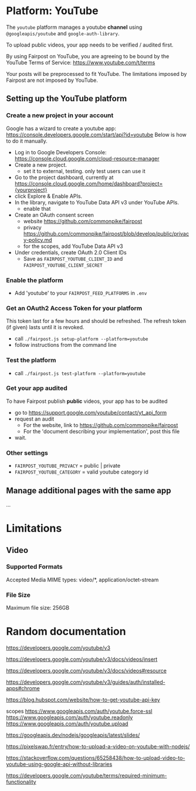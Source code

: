# Platform: YouTube

The `youtube` platform manages a youtube **channel** 
using `@googleapis/youtube` and `google-auth-library`.

To upload public videos, your app needs to be verified / audited first.

By using Fairpost on YouTube, you are agreeing to be bound by 
the YouTube Terms of Service: https://www.youtube.com/t/terms

Your posts will be preprocessed to fit YouTube. The limitations 
imposed by Fairpost are not imposed by YouTube. 

## Setting up the YouTube platform


### Create a new project in your account

Google has a wizard to create a youtube app: https://console.developers.google.com/start/api?id=youtube
Below is how to do it manually.

 - Log in to Google Developers Console: https://console.cloud.google.com/cloud-resource-manager
 - Create a new project.
   - set it to external, testing. only test users can use it
 - Go to the project dashboard, currently at https://console.cloud.google.com/home/dashboard?project={yourproject}
 - click Explore & Enable APIs.
 - In the library, navigate to YouTube Data API v3 under YouTube APIs.
   - enable that
 - Create an OAuth consent screen
   - website https://github.com/commonpike/fairpost
   - privacy https://github.com/commonpike/fairpost/blob/develop/public/privacy-policy.md
   - for the scopes, add YouTube Data API v3
 - Under credentials, create OAuth 2.0 Client IDs
   - Save as `FAIRPOST_YOUTUBE_CLIENT_ID` and `FAIRPOST_YOUTUBE_CLIENT_SECRET`

### Enable the platform
 - Add 'youtube' to your `FAIRPOST_FEED_PLATFORMS` in `.env`

### Get an OAuth2 Access Token for your platform

This token last for a few hours and should be refreshed.
The refresh token (if given) lasts until it is revoked.

 - call `./fairpost.js setup-platform --platform=youtube`
 - follow instructions from the command line

### Test the platform
 - call `./fairpost.js test-platform --platform=youtube`

### Get your app audited

To have Fairpost publish **public** videos, your app has to be audited

 - go to https://support.google.com/youtube/contact/yt_api_form
 - request an audit 
   - For the website, link to https://github.com/commonpike/fairpost
   - For the 'document describing your implementation', post this file
 - wait.


### Other settings 

- `FAIRPOST_YOUTUBE_PRIVACY` = public | private
- `FAIRPOST_YOUTUBE_CATEGORY` = valid youtube category id

## Manage additional pages with the same app

...

# Limitations 

## Video 

### Supported Formats
Accepted Media MIME types: 
video/*, application/octet-stream

### File Size
Maximum file size: 256GB


# Random documentation

https://developers.google.com/youtube/v3

https://developers.google.com/youtube/v3/docs/videos/insert

https://developers.google.com/youtube/v3/docs/videos#resource

https://developers.google.com/youtube/v3/guides/auth/installed-apps#chrome

https://blog.hubspot.com/website/how-to-get-youtube-api-key

scopes
https://www.googleapis.com/auth/youtube.force-ssl	
https://www.googleapis.com/auth/youtube.readonly	
https://www.googleapis.com/auth/youtube.upload	

https://googleapis.dev/nodejs/googleapis/latest/slides/

https://pixelswap.fr/entry/how-to-upload-a-video-on-youtube-with-nodejs/

https://stackoverflow.com/questions/65258438/how-to-upload-video-to-youtube-using-google-api-without-libraries

https://developers.google.com/youtube/terms/required-minimum-functionality